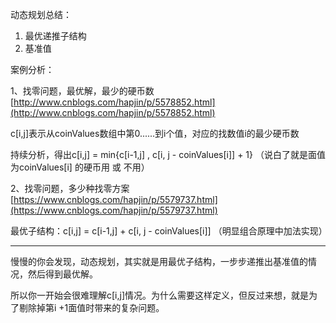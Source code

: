 动态规划总结：

1. 最优递推子结构
2. 基准值

案例分析：

1、找零问题，最优解，最少的硬币数  [http://www.cnblogs.com/hapjin/p/5578852.html](http://www.cnblogs.com/hapjin/p/5578852.html)

c\[i,j\]表示从coinValues数组中第0......到i个值，对应的找数值i的最少硬币数

持续分析，得出c\[i,j\] = min{c\[i-1,j\] , c\[i, j - coinValues\[i\]\] + 1} （说白了就是面值为coinValues\[i\] 的硬币用 或 不用）

2、找零问题，多少种找零方案 [https://www.cnblogs.com/hapjin/p/5579737.html](https://www.cnblogs.com/hapjin/p/5579737.html)

最优子结构：c\[i,j\] = c\[i-1,j\]  +  c\[i, j - coinValues\[i\]\] （明显组合原理中加法实现）

---

慢慢的你会发现，动态规划，其实就是用最优子结构，一步步递推出基准值的情况，然后得到最优解。

所以你一开始会很难理解c\[i,j\]情况。为什么需要这样定义，但反过来想，就是为了剔除掉第i +1面值时带来的复杂问题。

